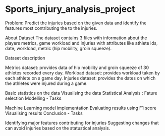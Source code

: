 # Sports_injury_analysis_project
Problem: Predict the injuries based on the given data and identify the features most contributing the to the injuries.

About Dataset The dataset contains 3 files with information about the players metrics, game workload and injuries with attributes like athlete ids, date, workload, metric (hip mobility, groin squeeze).

Dataset description

Metrics dataset: provides data of hip mobility and groin squeeze of 30 athletes recorded every day.
Workload dataset: provides workload taken by each athlete on a game day.
Injuries dataset: provides the dates on which the athletes were injured during a game.

Basic statistics on the data
Visualising the data
Statistical Analysis : Fature selection
Modelling - Tasks

Machine Learning model implementation
Evaluating results using F1 score
Visualising results
Conclusion - Tasks

Identifying major features contributing for injuries
Suggesting changes that can avoid injuries based on the statustical analysis.
